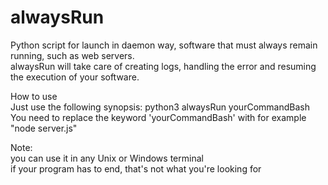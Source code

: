 # alwaysRun
Python script for launch in daemon way, software that must always remain running, such as web servers.<br/>
alwaysRun will take care of creating logs, handling the error and resuming the execution of your software.<br/>


How to use<br/>
Just use the following synopsis:      python3 alwaysRun yourCommandBash <br/>
You need to replace the keyword 'yourCommandBash' with for example "node server.js"<br/>

Note:<br/>
you can use it in any Unix or Windows terminal<br/>
if your program has to end, that's not what you're looking for<br/>
